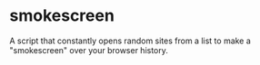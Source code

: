 # smokescreen
A script that constantly opens random sites from a list to make a "smokescreen" over your browser history.
